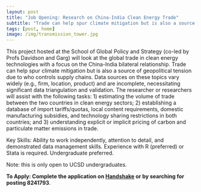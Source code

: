 ```yaml
---
layout: post
title: "Job Opening: Research on China-India Clean Energy Trade"
subtitle: "Trade can help spur climate mitigation but is also a source of geopolitical tension"
tags: [post, home]
image: /img/transmission_tower.jpg
---
```


This project hosted at the School of Global Policy and Strategy (co-led by Profs Davidson and Garg) will look at the global trade in clean energy technologies with a focus on the China-India bilateral relationship. Trade can help spur climate mitigation but is also a source of geopolitical tension due to who controls supply chains. Data sources on these topics vary widely (e.g., firm, location, product) and are incomplete, necessitating significant data triangulation and validation. The researcher or researchers will assist with the following tasks: 1) estimating the volume of trade between the two countries in clean energy sectors; 2) establishing a database of import tariffs/quotas, local content requirements, domestic manufacturing subsidies, and technology sharing restrictions in both countries; and 3) understanding explicit or implicit pricing of carbon and particulate matter emissions in trade.

Key Skills: Ability to work independently, attention to detail, and demonstrated data management skills. Experience with R (preferred) or Stata is required. Undergraduate preferred.

Note: this is only open to UCSD undergraduates.

**To Apply: Complete the application on [Handshake](https://joinhandshake.com/emp/jobs/8241793) or by searching for posting 8241793**.



